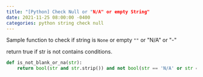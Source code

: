 ```yaml
---
title: "[Python] Check Null or "N/A" or empty String"
date: 2021-11-25 08:00:00 -0400
categories: python string check null
---
```


Sample function to check if string is `None` or empty `""` or "N/A" or "-"

return true if str is not contains conditions.

```python
def is_not_blank_or_na(str):
	return bool(str and str.strip()) and not bool(str == 'N/A' or str == '-' or str.startswith(' ') or str == 'None' or str is None)
```
